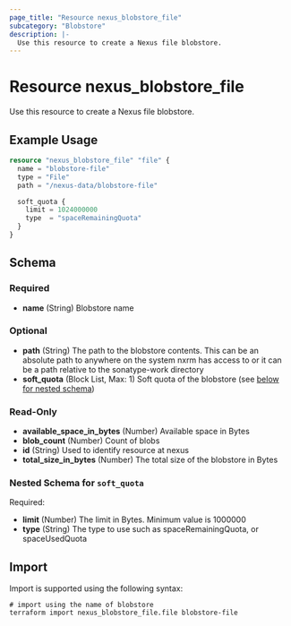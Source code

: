```yaml
---
page_title: "Resource nexus_blobstore_file"
subcategory: "Blobstore"
description: |-
  Use this resource to create a Nexus file blobstore.
---
```

# Resource nexus_blobstore_file
Use this resource to create a Nexus file blobstore.
## Example Usage
```terraform
resource "nexus_blobstore_file" "file" {
  name = "blobstore-file"
  type = "File"
  path = "/nexus-data/blobstore-file"

  soft_quota {
    limit = 1024000000
    type  = "spaceRemainingQuota"
  }
}
```
<!-- schema generated by tfplugindocs -->
## Schema

### Required

- **name** (String) Blobstore name

### Optional

- **path** (String) The path to the blobstore contents. This can be an absolute path to anywhere on the system nxrm has access to or it can be a path relative to the sonatype-work directory
- **soft_quota** (Block List, Max: 1) Soft quota of the blobstore (see [below for nested schema](#nestedblock--soft_quota))

### Read-Only

- **available_space_in_bytes** (Number) Available space in Bytes
- **blob_count** (Number) Count of blobs
- **id** (String) Used to identify resource at nexus
- **total_size_in_bytes** (Number) The total size of the blobstore in Bytes

<a id="nestedblock--soft_quota"></a>
### Nested Schema for `soft_quota`

Required:

- **limit** (Number) The limit in Bytes. Minimum value is 1000000
- **type** (String) The type to use such as spaceRemainingQuota, or spaceUsedQuota
## Import
Import is supported using the following syntax:
```shell
# import using the name of blobstore
terraform import nexus_blobstore_file.file blobstore-file
```
